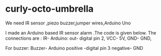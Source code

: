 # curly-octo-umbrella
We need IR sensor ,piezo buzzer,jumper wires,Arduino Uno


I made an Arduino based IR sensor alarm .The code is given below.
The connections are :
IR- Arduino:
out- digital pin 2,
VCC- 5V,
GND- GND,

For buzzer:
Buzzer- Arduino
positive -digital pin 3
negative- GND


